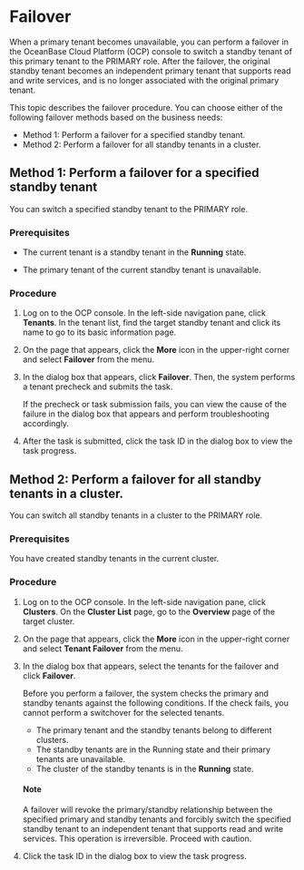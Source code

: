 # Failover

When a primary tenant becomes unavailable, you can perform a failover in the OceanBase Cloud Platform (OCP) console to switch a standby tenant of this primary tenant to the PRIMARY role. After the failover, the original standby tenant becomes an independent primary tenant that supports read and write services, and is no longer associated with the original primary tenant.

This topic describes the failover procedure. You can choose either of the following failover methods based on the business needs:

* Method 1: Perform a failover for a specified standby tenant.
* Method 2: Perform a failover for all standby tenants in a cluster.

## Method 1: Perform a failover for a specified standby tenant

You can switch a specified standby tenant to the PRIMARY role.

### Prerequisites

* The current tenant is a standby tenant in the **Running** state.

* The primary tenant of the current standby tenant is unavailable.

### Procedure

1. Log on to the OCP console. In the left-side navigation pane, click **Tenants**. In the tenant list, find the target standby tenant and click its name to go to its basic information page.

2. On the page that appears, click the **More** icon in the upper-right corner and select **Failover** from the menu.

3. In the dialog box that appears, click **Failover**. Then, the system performs a tenant precheck and submits the task.

   If the precheck or task submission fails, you can view the cause of the failure in the dialog box that appears and perform troubleshooting accordingly.

4. After the task is submitted, click the task ID in the dialog box to view the task progress.

## Method 2: Perform a failover for all standby tenants in a cluster.

You can switch all standby tenants in a cluster to the PRIMARY role.

### Prerequisites

You have created standby tenants in the current cluster.

### Procedure

1. Log on to the OCP console. In the left-side navigation pane, click **Clusters**. On the **Cluster List** page, go to the **Overview** page of the target cluster.

2. On the page that appears, click the **More** icon in the upper-right corner and select **Tenant Failover** from the menu.

3. In the dialog box that appears, select the tenants for the failover and click **Failover**.

   Before you perform a failover, the system checks the primary and standby tenants against the following conditions. If the check fails, you cannot perform a switchover for the selected tenants.

      * The primary tenant and the standby tenants belong to different clusters.
      * The standby tenants are in the Running state and their primary tenants are unavailable.
      * The cluster of the standby tenants is in the **Running** state.

    <main id="notice" type='explain'>
    <h4>Note</h4>
    <p>A failover will revoke the primary/standby relationship between the specified primary and standby tenants and forcibly switch the specified standby tenant to an independent tenant that supports read and write services. This operation is irreversible. Proceed with caution. </p>
    </main>

4. Click the task ID in the dialog box to view the task progress.
